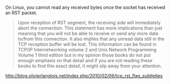 On Linux, you cannot read any received bytes once the socket has received an
RST packet.

> Upon reception of RST segment, the receiving side will immediately abort the
> connection. This statement has more implications than just meaning that you
> will not be able to receive or send any more data to/from this connection. It
> also implies that any unread data still in the TCP reception buffer will be
> lost. This information can be found in TCP/IP Internetworking volume 2 and
> Unix Network Programming Volume 1 third edition but in my opinion those books
> do not put enough emphasis on that detail and if you are not reading these
> books to find this exact detail, it might slip away from your attention.

<http://blog.olivierlanglois.net/index.php/2010/02/06/tcp_rst_flag_subtleties>
